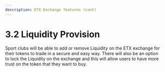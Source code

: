 ```yaml
---
description: ETX Exchange features (cont)
---
```


# 3.2  Liquidity Provision

Sport clubs will be able to add or remove Liquidity on the ETX exchange for their tokens to trade in a secure and easy way. There will also be an option to lock the Liquidity on the exchange and this will allow users to have more trust on the token that they want to buy.
